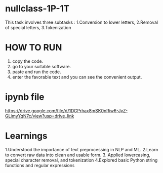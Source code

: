 # nullclass-1P-1T
This task involves three subtasks :
1.Conversion to lower letters,
2.Removal of special letters,
3.Tokenization

# HOW TO RUN
1. copy the code.
2. go to your suitable software.
3. paste and run the code.
4. enter the favorable text and you can see the convenient output.

# ipynb file
https://drive.google.com/file/d/1DGPrhax8mSK0nRiw6-JvZ-GLimyYqN7c/view?usp=drive_link

# Learnings
1.Understood the importance of text preprocessing in NLP and ML.
2.Learn to convert raw data into clean and usable form.
3. Applied lowercasing, special character removal, and tokenization
4.Explored basic Python string functions and regular expressions
